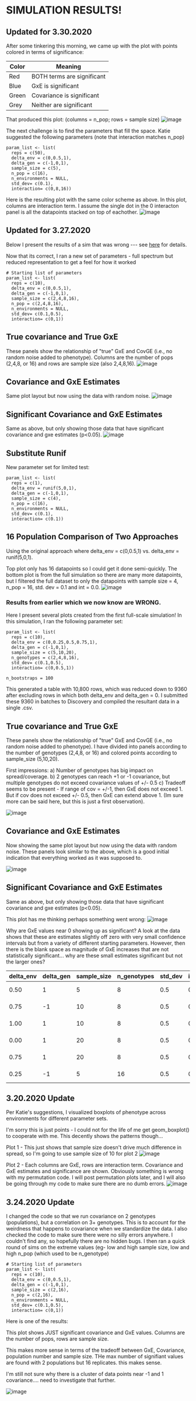 # SIMULATION RESULTS! #

## Updated for 3.30.2020
After some tinkering this morning, we came up with the plot with points colored in terms of significance: 

Color | Meaning
|---|---|
Red | BOTH terms are significant
Blue | GxE is significant
Green | Covariance is significant
Grey | Neither are significant 

That produced this plot: (columns = n_pop; rows = sample size)
![image](https://github.com/RCN-ECS/CnGV/blob/master/results/Sim_03152020/sig_colored.png)

The next challenge is to find the parameters that fill the space. Katie suggested the following parameters (note that interaction matches n_pop)
```{r}
param_list <- list( 
  reps = c(50),
  delta_env = c(0,0.5,1),
  delta_gen = c(-1,0,1),
  sample_size = c(5), 
  n_pop = c(16),
  n_environments = NULL,
  std_dev= c(0.1),
  interaction= c(0,8,16))
```

Here is the resulting plot with the same color scheme as above. In this plot, columns are interaction term. I assume the single dot in the 0 interacton panel is all the datapoints stacked on top of eachother. 
![image](https://github.com/RCN-ECS/CnGV/blob/master/results/Sim_03152020/interactioncrazy.png)

## Updated for 3.27.2020
Below I present the results of a sim that was wrong --- see [here](https://github.com/RCN-ECS/CnGV/blob/master/notebook/20200325_MA_SimulationDiagnostics.md) for details.

Now that its correct, I ran a new set of parameters - full spectrum but reduced representation to get a feel for how it worked 
```{new params}
# Starting list of parameters
param_list <- list( 
  reps = c(10),
  delta_env = c(0,0.5,1),
  delta_gen = c(-1,0,1),
  sample_size = c(2,4,8,16), 
  n_pop = c(2,4,8,16),
  n_environments = NULL,
  std_dev= c(0.1,0.5),
  interaction= c(0,1))

```
## True covariance and True GxE
These panels show the relationship of "true" GxE and CovGE (i.e., no random noise added to phenotype). Columns are the number of pops (2,4,8, or 16) and rows are sample size (also 2,4,8,16).
![image](https://github.com/RCN-ECS/CnGV/blob/master/results/Sim_03152020/trutrue3.27.png)

## Covariance and GxE Estimates
Same plot layout but now using the data with random noise.
![image](https://github.com/RCN-ECS/CnGV/blob/master/results/Sim_03152020/estest3.27.png)

## Significant Covariance and GxE Estimates
Same as above, but only showing those data that have significant covariance and gxe estimates (p<0.05). 
![image](https://github.com/RCN-ECS/CnGV/blob/master/results/Sim_03152020/sigsig3.27.png)

## Substitute Runif
New parameter set for limited test: 
```{new set}
param_list <- list( 
  reps = c(1),
  delta_env = runif(5,0,1),
  delta_gen = c(-1,0,1),
  sample_size = c(4), 
  n_pop = c(16),
  n_environments = NULL,
  std_dev= c(0.1),
  interaction= c(0.1))
```
## 16 Population Comparison of Two Approaches
Using the original approach where delta_env = c(0,0.5,1) vs. delta_env = runif(5,0,1).

Top plot only has 16 datapoints so I could get it done semi-quickly. The bottom plot is from the full simulation so there are many more datapoints, but I filtered the full dataset to only the datapoints with sample size = 4, n_pop = 16, std. dev = 0.1 and int = 0.0.
![image](https://github.com/RCN-ECS/CnGV/blob/master/results/Sim_03152020/Runifvsfull.png)





### Results from earlier which we now know are WRONG.

Here I present several plots created from the first full-scale simulation! In this simulation, I ran the following parameter set:

```{parameter set}
param_list <- list(
  reps = c(10),
  delta_env = c(0,0.25,0.5,0.75,1),
  delta_gen = c(-1,0,1),
  sample_size = c(5,10,20), 
  n_genotypes = c(2,4,8,16),
  std_dev= c(0.1,0.5),
  interaction= c(0,0.5,1)) 
  
n_bootstraps = 100
```
This generated a table with 10,800 rows, which was reduced down to 9360 after excluding rows in which both delta_env and delta_gen = 0. I submitted these 9360 in batches to Discovery and compiled the resultant data in a single .csv. 

## True covariance and True GxE
These panels show the relationship of "true" GxE and CovGE (i.e., no random noise added to phenotype). I have divided into panels according to the number of genotypes (2,4,8, or 16) and colored points according to sample_size (5,10,20).

First impressions: 
a) Number of genotypes has big impact on spread/coverage. 
b) 2 genotypes can reach +1 or -1 covariance, but multiple genotypes do not exceed covariance values of +/- 0.5
c) Tradeoff seems to be present - If range of cov = +/-1, then GxE does not exceed 1. But if cov does not exceed +/- 0.5, then GxE can extend above 1. (Im sure more can be said here, but this is just a first observation). 

![image](https://github.com/RCN-ECS/CnGV/blob/master/results/Sim_03152020/TrueCov_GxE.png)

## Covariance and GxE Estimates
Now showing the same plot layout but now using the data with random noise. These panels look similar to the above, which is a good initial indication that everything worked as it was supposed to. 

![image](https://github.com/RCN-ECS/CnGV/blob/master/results/Sim_03152020/GxE_cov_estimates.png)

## Significant Covariance and GxE Estimates
Same as above, but only showing those data that have significant covariance and gxe estimates (p<0.05). 

This plot has me thinking perhaps something went wrong: 
![image](https://github.com/RCN-ECS/CnGV/blob/master/results/Sim_03152020/SigGxE_cov.png)

Why are GxE values near 0 showing up as significant? A look at the data shows that these are estimates slightly off zero with very small confidence intervals but from a variety of different starting parameters. However, then there is the blank space as magnitude of GxE increases that are not statistically significant... why are these small estimates significant but not the larger ones?  

 delta_env |delta_gen |sample_size|n_genotypes | std_dev | interaction |true_cov |cov_estimate|cov_lwrCI|cov_uprCI|cov_pvalue|true_GxE |GxE_estimate| GxE_lwrCI|  GxE_uprCI| GxE_pvalue 
 |---|---|---|---|---|---|---|---|---|---|---|---|---|---|---|---|
  0.50 |1|5|8|0.5|0| 4.557143e-01| 0.43726556|0.414614449|0.458338031|0.000|2.664535e-15|0.025624170|0.0057347299|0.20497646 |0.04950495  
  0.75  |      -1      |    10       |    8   |  0.5    | 0| -5.477143e-01  |-0.52953110| -0.546005341 |-0.51518242| 0.00990099 |2.065015e-14  |0.007083631 |0.0012061898 |0.10145796 |0.00990099   
  1.00   |      1       |   10     |      8  |   0.5     | 0 | 5.705357e-01 |  0.55723254 | 0.544511283 | 0.57069669| 0.00000000 |2.575717e-14  |0.011259819| 0.0007435781 |0.07277978 |0.01980198
  0.00   |      1     |     20     |      8  |   0.5   |  0 | 1.031950e-15 |  0.01543271 | 0.004087529 | 0.02765174| 0.00000000 |3.552714e-15  |0.006618095 |0.0016012738 |0.10333969 |0.02970297
  0.75    |     1     |    20     |      8  |   0.5    |       0 | 5.481429e-01 |  0.53131347 | 0.520841860 | 0.54268961| 0.00000000 |8.881784e-15  |0.005441563 |0.0012904921| 0.08105676 |0.01980198
  0.25     |   -1      |     5    |      16 |    0.5   |        0| -2.507843e-01 | -0.24216729 |-0.249369251|-0.23666770 |0.00990099 |4.862777e-14  |0.005811667 |0.0022374175 |0.11026737 |0.01980198   
  
## 3.20.2020 Update
Per Katie's suggestions, I visualized boxplots of phenotype across environments for different parameter sets. 

I'm sorry this is just points - I could not for the life of me get geom_boxplot() to cooperate with me. This decently shows the patterns though... 

Plot 1 - This just shows that sample size doesn't drive much difference in spread, so I'm going to use sample size of 10 for plot 2
![image](https://github.com/RCN-ECS/CnGV/blob/master/results/Sim_03152020/group%20%20vs%20sample%20size.png)

Plot 2 - Each columns are GxE, rows are interaction term. Covariance and GxE estimates and significance are shown. Obviously something is wrong with my permutation code. I will post permutation plots later, and I will also be going through my code to make sure there are no dumb errors. 
![image](https://github.com/RCN-ECS/CnGV/blob/master/results/Sim_03152020/deltaenv_interaction.png)

## 3.24.2020 Update

I changed the code so that we run covariance on 2 genotypes (populations), but a correlation on 3+ genotypes. This is to account for the weirdness that happens to covariance when we standardize the data. I also checked the code to make sure there were no silly errors anywhere. I couldn't find any, so hopefully there are no hidden bugs. I then ran a quick round of sims on the extreme values (eg- low and high sample size, low and high n_pop (which used to be n_genotype)

```{values}
# Starting list of parameters
param_list <- list( 
  reps = c(10),
  delta_env = c(0,0.5,1),
  delta_gen = c(-1,0,1),
  sample_size = c(2,16), 
  n_pop = c(2,16),
  n_environments = NULL,
  std_dev= c(0.1,0.5),
  interaction= c(0,1))
```

Here is one of the results: 

This plot shows JUST significant covariance and GxE values. Columns are the number of pops, rows are sample size. 

This makes more sense in terms of the tradeoff between GxE, Covariance, population number and sample size. THe max number of signifiant values are found with 2 populations but 16 replicates. this makes sense. 

I'm still not sure why there is a cluster of data points near -1 and 1 covariance.... need to investigate that further. 

![image](https://github.com/RCN-ECS/CnGV/blob/master/results/Sim_03152020/324sim_sig.png)



